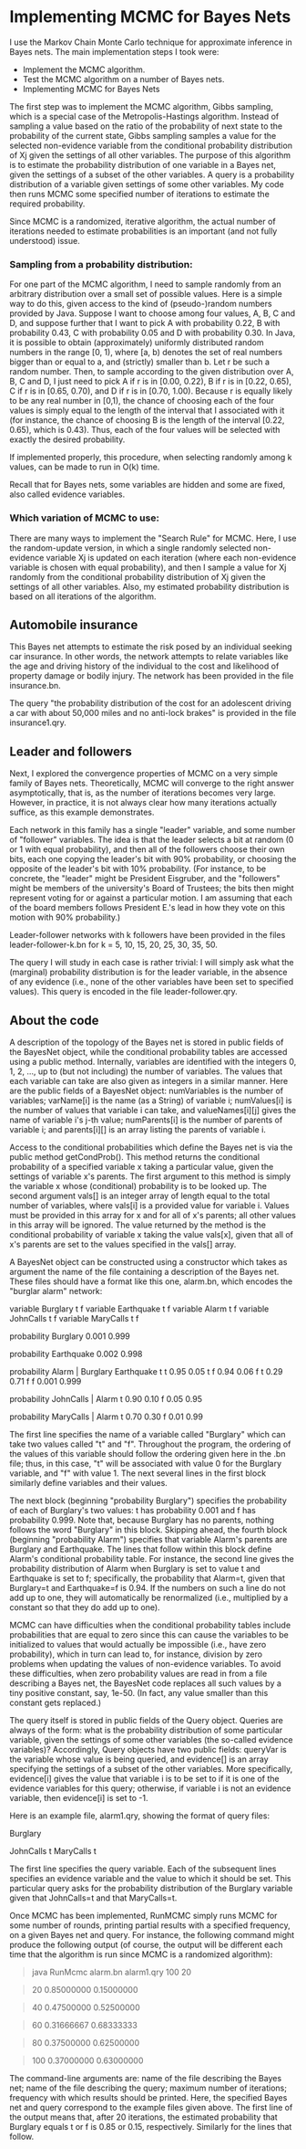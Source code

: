 # Implementing MCMC for Bayes Nets

I use the Markov Chain Monte Carlo technique for approximate inference in Bayes nets.  The main implementation steps I took were:

- Implement the MCMC algorithm.
- Test the MCMC algorithm on a number of Bayes nets.
- Implementing MCMC for Bayes Nets

The first step was to implement the MCMC algorithm, Gibbs sampling, which is a special case of the Metropolis-Hastings algorithm. Instead of sampling a value based on the ratio of the probability of next state to the probability of the current state, Gibbs sampling samples a value for the selected non-evidence variable from the conditional probability distribution of Xj given the settings of all other variables. The purpose of this algorithm is to estimate the probability distribution of one variable in a Bayes net, given the settings of a subset of the other variables. A query is a probability distribution of a variable given settings of some other variables. My code then runs MCMC some specified number of iterations to estimate the required probability.

Since MCMC is a randomized, iterative algorithm, the actual number of iterations needed to estimate probabilities is an important (and not fully understood) issue.

### Sampling from a probability distribution:
For one part of the MCMC algorithm, I need to sample randomly from an arbitrary distribution over a small set of possible values. Here is a simple way to do this, given access to the kind of (pseudo-)random numbers provided by Java.  Suppose I want to choose among four values, A, B, C and D, and suppose further that I want to pick A with probability 0.22, B with probability 0.43, C with probability 0.05 and D with probability 0.30.  In Java, it is possible to obtain (approximately) uniformly distributed random numbers in the range [0, 1), where [a, b) denotes the set of real numbers bigger than or equal to a, and (strictly) smaller than b.  Let r be such a random number.  Then, to sample according to the given distribution over A, B, C and D, I just need to pick A if r is in [0.00, 0.22), B if r is in [0.22, 0.65), C if r is in [0.65, 0.70), and D if r is in [0.70, 1.00).  Because r is equally likely to be any real number in [0,1), the chance of choosing each of the four values is simply equal to the length of the interval that I associated with it (for instance, the chance of choosing B is the length of the interval [0.22, 0.65), which is 0.43).  Thus, each of the four values will be selected with exactly the desired probability.

If implemented properly, this procedure, when selecting randomly among k values, can be made to run in O(k) time.

Recall that for Bayes nets, some variables are hidden and some are fixed, also called evidence variables.

### Which variation of MCMC to use:
There are many ways to implement the "Search Rule" for MCMC. Here, I use the random-update version, in which a single randomly selected non-evidence variable Xj is updated on each iteration (where each non-evidence variable is chosen with equal probability), and then I sample a value for Xj randomly from the conditional probability distribution of Xj given the settings of all other variables. Also, my estimated probability distribution is based on all iterations of the algorithm.  

## Automobile insurance
This Bayes net attempts to estimate the risk posed by an individual seeking car insurance.  In other words, the network attempts to relate variables like the age and driving history of the individual to the cost and likelihood of property damage or bodily injury. The network has been provided in the file insurance.bn.

The query "the probability distribution of the cost for an adolescent driving a car with about 50,000 miles and no anti-lock brakes" is provided in the file insurance1.qry.

## Leader and followers
Next, I explored the convergence properties of MCMC on a very simple family of Bayes nets.  Theoretically, MCMC will converge to the right answer asymptotically, that is, as the number of iterations becomes very large.  However, in practice, it is not always clear how many iterations actually suffice, as this example demonstrates.

Each network in this family has a single "leader" variable, and some number of "follower" variables.  The idea is that the leader selects a bit at random (0 or 1 with equal probability), and then all of the followers choose their own bits, each one copying the leader's bit with 90% probability, or choosing the opposite of the leader's bit with 10% probability.  (For instance, to be concrete, the "leader" might be President Eisgruber, and the "followers" might be members of the university's Board of Trustees; the bits then might represent voting for or against a particular motion.  I am assuming that each of the board members follows President E.'s lead in how they vote on this motion with 90% probability.)

Leader-follower networks with k followers have been provided in the files leader-follower-k.bn for k = 5, 10, 15, 20, 25, 30, 35, 50.

The query I will study in each case is rather trivial:  I will simply ask what the (marginal) probability distribution is for the leader variable, in the absence of any evidence (i.e., none of the other variables have been set to specified values). This query is encoded in the file leader-follower.qry.

## About the code

A description of the topology of the Bayes net is stored in public fields of the BayesNet object, while the conditional probability tables are accessed using a public method.  Internally, variables are identified with the integers 0, 1, 2, ..., up to (but not including) the number of variables.  The values that each variable can take are also given as integers in a similar manner.  Here are the public fields of a BayesNet object: numVariables is the number of variables; varName[i] is the name (as a String) of variable i; numValues[i] is the number of values that variable i can take, and  valueNames[i][j] gives the name of variable i's j-th value; numParents[i] is the number of parents of variable i; and parents[i][] is an array listing the parents of variable i.

Access to the conditional probabilities which define the Bayes net is via the public method getCondProb().  This method returns the conditional probability of a specified variable x taking a particular value, given the settings of variable x's parents.  The first argument to this method is simply the variable x whose (conditional) probability is to be looked up.  The second argument vals[] is an integer array of length equal to the total number of variables, where vals[i] is a provided value for variable i.  Values must be provided in this array for x and for all of x's parents; all other values in this array will be ignored.  The value returned by the method is the conditional probability of variable x taking the value vals[x], given that all of x's parents are set to the values specified in the vals[] array.

A BayesNet object can be constructed using a constructor which takes as argument the name of the file containing a description of the Bayes net.  These files should have a format like this one, alarm.bn, which encodes the "burglar alarm" network:

variable Burglary t f
variable Earthquake t f
variable Alarm t f
variable JohnCalls t f
variable MaryCalls t f

probability Burglary
0.001 0.999

probability Earthquake
0.002 0.998

probability Alarm | Burglary Earthquake
t t 0.95 0.05
t f 0.94 0.06
f t 0.29 0.71
f f 0.001 0.999

probability JohnCalls | Alarm
t 0.90 0.10
f 0.05 0.95

probability MaryCalls | Alarm
t 0.70 0.30
f 0.01 0.99

The first line specifies the name of a variable called "Burglary" which can take two values called "t" and "f".  Throughout the program, the ordering of the values of this variable should follow the ordering given here in the .bn file; thus, in this case, "t" will be associated with value 0 for the Burglary variable, and "f" with value 1.  The next several lines in the first block similarly define variables and their values.

The next block (beginning "probability Burglary") specifies the probability of each of Burglary's two values: t has probability 0.001 and f has probability 0.999.  Note that, because Burglary has no parents, nothing follows the word "Burglary" in this block.  Skipping ahead, the fourth block (beginning "probability Alarm") specifies that variable Alarm's parents are Burglary and Earthquake.  The lines that follow within this block define Alarm's conditional probability table.  For instance, the second line gives the probability distribution of Alarm when Burglary is set to value t and Earthquake is set to f; specifically, the probability that Alarm=t, given that Burglary=t and Earthquake=f is 0.94.  If the numbers on such a line do not add up to one, they will automatically be renormalized (i.e., multiplied by a constant so that they do add up to one).

MCMC can have difficulties when the conditional probability tables include probabilities that are equal to zero since this can cause the variables to be initialized to values that would actually be impossible (i.e., have zero probability), which in turn can lead to, for instance, division by zero problems when updating the values of non-evidence variables.  To avoid these difficulties, when zero probability values are read in from a file describing a Bayes net, the BayesNet code replaces all such values by a tiny positive constant, say, 1e-50.  (In fact, any value smaller than this constant gets replaced.)

The query itself is stored in public fields of the Query object.  Queries are always of the form: what is the probability distribution of some particular variable, given the settings of some other variables (the so-called evidence variables)?  Accordingly, Query objects have two public fields: queryVar is the variable whose value is being queried, and evidence[] is an array specifying the settings of a subset of the other variables.  More specifically, evidence[i] gives the value that variable i is to be set to if it is one of the evidence variables for this query; otherwise, if variable i is not an evidence variable, then evidence[i] is set to -1.

Here is an example file, alarm1.qry, showing the format of query files:

Burglary

JohnCalls t
MaryCalls t

The first line specifies the query variable.  Each of the subsequent lines specifies an evidence variable and the value to which it should be set.  This particular query asks for the probability distribution of the Burglary variable given that JohnCalls=t and that MaryCalls=t.

Once MCMC has been implemented, RunMCMC simply runs MCMC for some number of rounds, printing partial results with a specified frequency, on a given Bayes net and query. For instance, the following command might produce the following output (of course, the output will be different each time that the algorithm is run since MCMC is a randomized algorithm):

> java RunMcmc alarm.bn alarm1.qry 100 20

> 20 0.85000000 0.15000000

> 40 0.47500000 0.52500000

> 60 0.31666667 0.68333333

> 80 0.37500000 0.62500000

> 100 0.37000000 0.63000000

The command-line arguments are:  name of the file describing the Bayes net; name of the file describing the query; maximum number of iterations; frequency with which results should be printed.  Here, the specified Bayes net and query correspond to the example files given above.  The first line of the output means that, after 20 iterations, the estimated probability that Burglary equals t or f is 0.85 or 0.15, respectively.  Similarly for the lines that follow.
